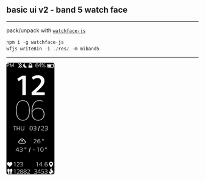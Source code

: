 ## basic ui v2 - band 5 watch face
---

pack/unpack with [`watchface-js`](https://www.npmjs.com/package/watchface-js)
```javascript
npm i -g watchface-js
wfjs writeBin -i ./res/ -m miband5
```


---
![preview](./preview.png)

